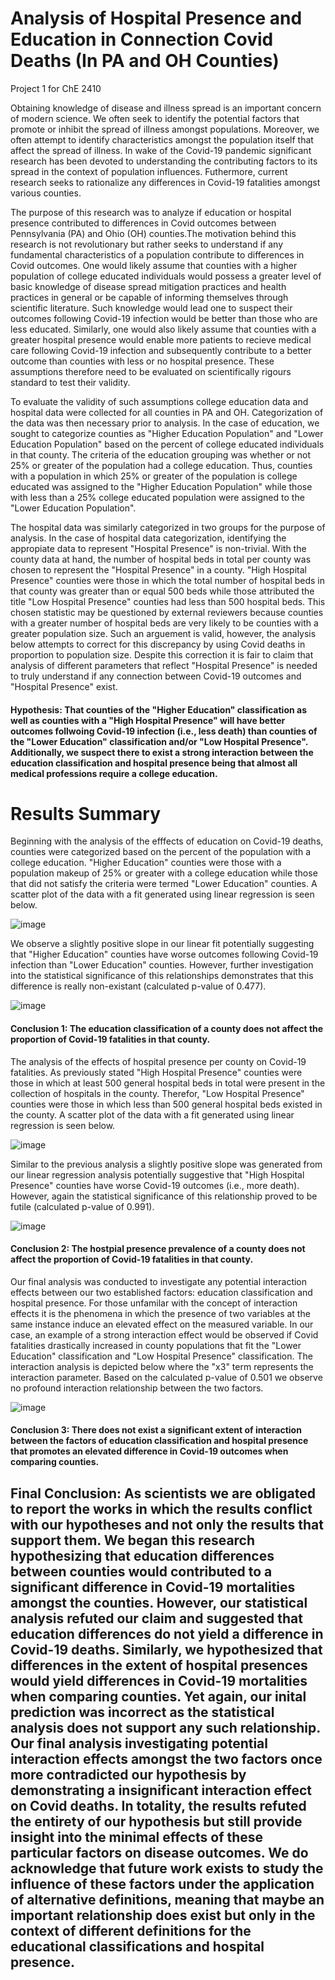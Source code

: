 # Analysis of Hospital Presence and Education in Connection Covid Deaths (In PA and OH Counties) 
Project 1 for ChE 2410

Obtaining knowledge of disease and illness spread is an important concern of modern science. We often seek to identify the potential factors that promote or inhibit the spread of illness amongst populations. Moreover, we often attempt to identify characteristics amongst the population itself that affect the spread of illness. In wake of the Covid-19 pandemic significant research has been devoted to understanding the contributing factors to its spread in the context of population influences. Futhermore, current research seeks to rationalize any differences in Covid-19 fatalities amongst various counties. 

The purpose of this research was to analyze if education or hospital presence contributed to differences in Covid outcomes between  Pennsylvania (PA) and Ohio (OH) counties.The motivation behind this research is not revolutionary but rather seeks to understand if any fundamental characteristics of a population contribute to differences in Covid outcomes. One would likely assume that counties with a higher population of college educated individuals would possess a greater level of basic knowledge of disease spread mitigation practices and health practices in general or be capable of informing themselves through scientific literature. Such knowledge would lead one to suspect their outcomes following Covid-19 infection would be better than those who are less educated. Similarly, one would also likely assume that counties with a greater hospital presence would enable more patients to recieve medical care following Covid-19 infection and subsequently contribute to a better outcome than counties with less or no hospital presence. These assumptions therefore need to be evaluated on scientifically rigours standard to test their validity. 

To evaluate the validity of such assumptions college education data and hospital data were collected for all counties in PA and OH. Categorization of the data was then necessary prior to analysis. In the case of education, we sought to categorize counties as "Higher Education Population" and "Lower Education Population" based on the percent of college educated individuals in that county. The criteria of the education grouping was whether or not 25% or greater of the population had a college education. Thus, counties with a population in which 25% or greater of the population is college educated was assigned to the "Higher Education Population" while those with less than a 25% college educated population were assigned to the "Lower Education Population". 

The hospital data was similarly categorized in two groups for the purpose of analysis. In the case of hospital data categorization, identifying the appropiate data to represent "Hospital Presence" is non-trivial. With the county data at hand, the number of hospital beds in total per county was chosen to represent the "Hospital Presence" in a county. "High Hospital Presence" counties were those in which the total number of hospital beds in that county was greater than or equal 500 beds while those attributed the title "Low Hospital Presence" counties had less than 500 hospital beds. This chosen statistic may be questioned by external reviewers because counties with a greater number of hospital beds are very likely to be counties with a greater population size. Such an arguement is valid, however, the analysis below attempts to correct for this discrepancy by using Covid deaths in proportion to population size. Despite this correction it is fair to claim that analysis of different parameters that reflect "Hospital Presence" is needed to truly understand if any connection between Covid-19 outcomes and "Hospital Presence" exist. 
#### Hypothesis: That counties of the "Higher Education" classification as well as counties with a "High Hospital Presence" will have better outcomes follwoing Covid-19 infection (i.e., less death) than counties of the "Lower Education" classification and/or "Low Hospital Presence". Additionally, we suspect there to exist a strong interaction between the education classification and hospital presence being that almost all medical professions require a college education.  

# Results Summary 
Beginning with the analysis of the efffects of education on Covid-19 deaths, counties were categorized based on the percent of the population with a college education. "Higher Education" counties were those with a population makeup of 25% or greater with a college education while those that did not satisfy the criteria were termed "Lower Education" counties. A scatter plot of the data with a fit generated using linear regression is seen below.

![image](https://github.com/cag325/Project1/assets/144633699/6297e015-8b7a-483a-a41f-c8c1ae10ad36)

We observe a slightly positive slope in our linear fit potentially suggesting that "Higher Education" counties have worse outcomes following Covid-19 infection than "Lower Education" counties. However, further investigation into the statistical significance of this relationships demonstrates that this difference is really non-existant (calculated p-value of 0.477).

![image](https://github.com/cag325/Project1/assets/144633699/8b16c5f1-43eb-4e26-ba8e-b71677c7f94b)

#### Conclusion 1: The education classification of a county does not affect the proportion of Covid-19 fatalities in that county.

The analysis of the effects of hospital presence per county on Covid-19 fatalities. As previously stated "High Hospital Presence" counties were those in which at least 500 general hospital beds in total were present in the collection of hospitals in the county. Therefor, "Low Hospital Presence" counties were those in which less than 500 general hospital beds existed in the county. A scatter plot of the data with a fit generated using linear regression is seen below.

![image](https://github.com/cag325/Project1/assets/144633699/7a260a6c-c477-4c2c-ab3d-4a6afa1d91bf)

Similar to the previous analysis a slightly positive slope was generated from our linear regression analysis potentially suggestive that "High Hospital Presence" counties have worse Covid-19 outcomes (i.e., more death). However, again the statistical significance of this relationship proved to be futile (calculated p-value of 0.991).

![image](https://github.com/cag325/Project1/assets/144633699/4e17013c-872a-4c52-b353-125fad439ec5)

#### Conclusion 2: The hostpial presence prevalence of a county does not affect the proportion of Covid-19 fatalities in that county.

Our final analysis was conducted to investigate any potential interaction effects between our two established factors: education classification and hospital presence. For those unfamilar with the concept of interaction effects it is the phenomena in which the presence of two variables at the same instance induce an elevated effect on the measured variable. In our case, an example of a strong interaction effect would be observed if Covid fatalities drastically increased in county populations that fit the "Lower Education" classification and "Low Hospital Presence" classification. The interaction analysis is depicted below where the "x3" term represents the interaction parameter. Based on the calculated p-value of 0.501 we observe no profound interaction relationship between the two factors.

![image](https://github.com/cag325/Project1/assets/144633699/680ef73b-2a3a-482a-93d7-e0039f1cf34d)

#### Conclusion 3: There does not exist a significant extent of interaction between the factors of education classification and hospital presence that promotes an elevated difference in Covid-19 outcomes when comparing counties.

## Final Conclusion: As scientists we are obligated to report the works in which the results conflict with our hypotheses and not only the results that support them. We began this research hypothesizing that education differences between counties would contributed to a significant difference in Covid-19 mortalities amongst the counties. However, our statistical analysis refuted our claim and suggested that education differences do not yield a difference in Covid-19 deaths. Similarly, we hypothesized that differences in the extent of hospital presences would yield differences in Covid-19 mortalities when comparing counties. Yet again, our inital prediction was incorrect as the statistical analysis does not support any such relationship. Our final analysis investigating potential interaction effects amongst the two factors once more contradicted our hypothesis by demonstrating a insignificant interaction effect on Covid deaths. In totality, the results refuted the entirety of our hypothesis but still provide insight into the minimal effects of these particular factors on disease outcomes. We do acknowledge that future work exists to study the influence of these factors under the application of alternative definitions, meaning that maybe an important relationship does exist but only in the context of different definitions for the educational classifications and hospital presence.  



